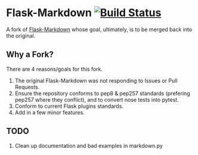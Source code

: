 # Flask-Markdown [![Build Status](https://travis-ci.org/brmullikin/flask-markdown.svg?branch=master)](https://travis-ci.org/brmullikin/flask-markdown)

A fork of [Flask-Markdown](https://github.com/dcolish/flask-markdown) whose goal, ultimately, is to be merged back into the original.

## Why a Fork?

There are 4 reasons/goals for this fork.

1. The original Flask-Markdown was not responding to Issues or Pull Requests.
2. Ensure the repository conforms to pep8 & pep257 standards (prefering pep257 where they conflict), and to convert nose tests into pytest.
3. Conform to current Flask plugins standards.
4. Add in a few minor features.

## TODO

1. Clean up documentation and bad examples in markdown.py

